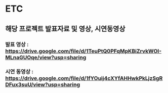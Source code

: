# ETC
## 해당 프로젝트 발표자료 및 영상, 시연동영상

### 발표 영상 : https://drive.google.com/file/d/1TeuPtQ0PFqMpKBiZrvkWOI-MLnaGUOqe/view?usp=sharing

### 시연 동영상 : https://drive.google.com/file/d/1fYOuij4cXYfAHHwkPkLjzSgRDFux3suU/view?usp=sharing
